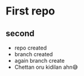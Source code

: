 # First repo
## second

- repo created
- branch created
- again branch create 
- Chettan oru kidilan ahn😅




